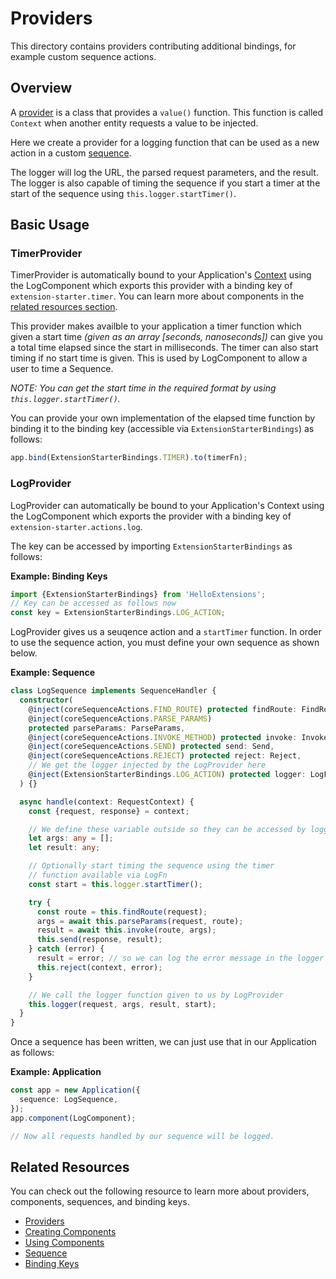# Providers

This directory contains providers contributing additional bindings, for example
custom sequence actions.

## Overview

A [provider](http://loopback.io/doc/en/lb4/Creating-components.html#providers)
is a class that provides a `value()` function. This function is called `Context`
when another entity requests a value to be injected.

Here we create a provider for a logging function that can be used as a new
action in a custom [sequence](http://loopback.io/doc/en/lb4/Sequence.html).

The logger will log the URL, the parsed request parameters, and the result. The
logger is also capable of timing the sequence if you start a timer at the start
of the sequence using `this.logger.startTimer()`.

## Basic Usage

### TimerProvider

TimerProvider is automatically bound to your Application's
[Context](http://loopback.io/doc/en/lb4/Context.html) using the LogComponent
which exports this provider with a binding key of `extension-starter.timer`. You
can learn more about components in the
[related resources section](#related-resources).

This provider makes availble to your application a timer function which given a
start time _(given as an array [seconds, nanoseconds])_ can give you a total
time elapsed since the start in milliseconds. The timer can also start timing if
no start time is given. This is used by LogComponent to allow a user to time a
Sequence.

_NOTE:_ _You can get the start time in the required format by using
`this.logger.startTimer()`._

You can provide your own implementation of the elapsed time function by binding
it to the binding key (accessible via `ExtensionStarterBindings`) as follows:

```ts
app.bind(ExtensionStarterBindings.TIMER).to(timerFn);
```

### LogProvider

LogProvider can automatically be bound to your Application's Context using the
LogComponent which exports the provider with a binding key of
`extension-starter.actions.log`.

The key can be accessed by importing `ExtensionStarterBindings` as follows:

**Example: Binding Keys**

```ts
import {ExtensionStarterBindings} from 'HelloExtensions';
// Key can be accessed as follows now
const key = ExtensionStarterBindings.LOG_ACTION;
```

LogProvider gives us a seuqence action and a `startTimer` function. In order to
use the sequence action, you must define your own sequence as shown below.

**Example: Sequence**

```ts
class LogSequence implements SequenceHandler {
  constructor(
    @inject(coreSequenceActions.FIND_ROUTE) protected findRoute: FindRoute,
    @inject(coreSequenceActions.PARSE_PARAMS)
    protected parseParams: ParseParams,
    @inject(coreSequenceActions.INVOKE_METHOD) protected invoke: InvokeMethod,
    @inject(coreSequenceActions.SEND) protected send: Send,
    @inject(coreSequenceActions.REJECT) protected reject: Reject,
    // We get the logger injected by the LogProvider here
    @inject(ExtensionStarterBindings.LOG_ACTION) protected logger: LogFn,
  ) {}

  async handle(context: RequestContext) {
    const {request, response} = context;

    // We define these variable outside so they can be accessed by logger.
    let args: any = [];
    let result: any;

    // Optionally start timing the sequence using the timer
    // function available via LogFn
    const start = this.logger.startTimer();

    try {
      const route = this.findRoute(request);
      args = await this.parseParams(request, route);
      result = await this.invoke(route, args);
      this.send(response, result);
    } catch (error) {
      result = error; // so we can log the error message in the logger
      this.reject(context, error);
    }

    // We call the logger function given to us by LogProvider
    this.logger(request, args, result, start);
  }
}
```

Once a sequence has been written, we can just use that in our Application as
follows:

**Example: Application**

```ts
const app = new Application({
  sequence: LogSequence,
});
app.component(LogComponent);

// Now all requests handled by our sequence will be logged.
```

## Related Resources

You can check out the following resource to learn more about providers,
components, sequences, and binding keys.

- [Providers](http://loopback.io/doc/en/lb4/Creating-components.html#providers)
- [Creating Components](http://loopback.io/doc/en/lb4/Creating-components.html)
- [Using Components](http://loopback.io/doc/en/lb4/Using-components.html)
- [Sequence](http://loopback.io/doc/en/lb4/Sequence.html)
- [Binding Keys](http://loopback.io/doc/en/lb4/Decorators.html)
